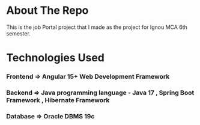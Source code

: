 # About The Repo

This is the job Portal project that I made as the project for Ignou MCA 6th semester.

# Technologies Used
  ### Frontend => Angular 15+ Web Development Framework
  ### Backend => Java programming language - Java 17 , Spring Boot Framework , Hibernate Framework
  ### Database => Oracle DBMS 19c
